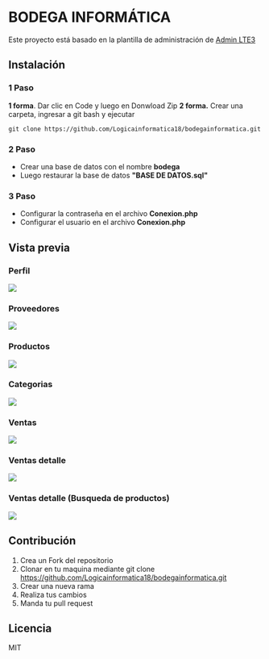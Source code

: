 #  BODEGA INFORMÁTICA 
Este proyecto está basado en la plantilla de administración de [Admin LTE3](https://adminlte.io/themes/v3/ "Admin LTE3")
## Instalación
### 1 Paso
**1 forma**. Dar clic en Code y luego en Donwload Zip
**2 forma.** Crear una carpeta, ingresar a git bash y ejecutar

    git clone https://github.com/Logicainformatica18/bodegainformatica.git
### 2 Paso
- Crear una base de datos con el nombre **bodega**
- Luego restaurar la base de datos **"BASE DE DATOS.sql"**

### 3 Paso
- Configurar la contraseña en el archivo **Conexion.php**
- Configurar el usuario en el archivo **Conexion.php**
## Vista previa
### Perfil
![](https://scontent.flim18-3.fna.fbcdn.net/v/t1.0-9/s960x960/106483882_1002441326853506_4045742127471107245_o.png?_nc_cat=110&_nc_sid=8024bb&_nc_eui2=AeGFLyQGyezd-Gmwn0WPXvykmBw5e8XNYhmYHDl7xc1iGSHclYkcW2ne3nmflkpqeCPO6E6myRBSFz8fx8stVfa8&_nc_ohc=G-Lk0P824ugAX8di3al&_nc_ht=scontent.flim18-3.fna&oh=d9d9da69ca3cc6430d27c2d73f5bd483&oe=5F28A6A7)
### Proveedores
![](https://scontent.flim18-2.fna.fbcdn.net/v/t1.0-9/s960x960/106789344_1002440103520295_5851423536987827173_o.png?_nc_cat=106&_nc_sid=8024bb&_nc_eui2=AeFAwOH390hrC8lVHrBq_n1cvQC2IZmx1H29ALYhmbHUffHtUUbWbD1koXOQpDjaZ-0iDIeNrdbWu5gprVmQy9NM&_nc_ohc=YIdfWsNj4dwAX9043WE&_nc_ht=scontent.flim18-2.fna&oh=e15e9b58842c23d02ddc25629c11584c&oe=5F259CD8)
### Productos
![](https://scontent.flim18-1.fna.fbcdn.net/v/t1.0-9/s960x960/106411588_1002440113520294_3482248661439869952_o.png?_nc_cat=103&_nc_sid=8024bb&_nc_eui2=AeFxLNik46cI7hgjki0_q2sDxq3Kbd2wdO3Grcpt3bB07UCm8g2K9qqKPWPd2ighS7vsLPM0LduWZa3QD_Zk_7Cn&_nc_ohc=khPoXXIVkIgAX_-zvpD&_nc_ht=scontent.flim18-1.fna&oh=49afe1b56b70cafb95abc95292b16305&oe=5F252DD7)
### Categorias
![](https://scontent.flim18-2.fna.fbcdn.net/v/t1.0-9/s960x960/106392954_1002440116853627_8293166020184688152_o.png?_nc_cat=109&_nc_sid=8024bb&_nc_eui2=AeHHmPgNoUKfGaL2bc0vqVoUaaWcdZ4qtyRppZx1niq3JMx_3dWoyVHNFKHchKtSf6JC9QrsoAmZUF1DhbEXcWQG&_nc_ohc=05YU2wxCAhYAX8RjuKA&_nc_ht=scontent.flim18-2.fna&oh=9d51e823e0f3370deae4bf819e11411d&oe=5F27AFC9)
### Ventas
![](https://scontent.flim18-1.fna.fbcdn.net/v/t1.0-9/s960x960/106996604_1002440163520289_4281574667174745493_o.png?_nc_cat=103&_nc_sid=8024bb&_nc_eui2=AeFMHlYQTivcLNgMfYQFac6Bb7ih94DYFYlvuKH3gNgViSdX4v3LC7E_OhrNBQoWdjyoK4WwEDW8AbDgZG1FcMYn&_nc_ohc=bqOyeHhoQ5YAX8hcHMY&_nc_ht=scontent.flim18-1.fna&oh=1117cf53807448152aed4ddc9ad3f448&oe=5F272401)
### Ventas detalle
![](https://scontent.flim18-1.fna.fbcdn.net/v/t1.0-9/s960x960/79283243_1002440170186955_1376542364772053251_o.png?_nc_cat=104&_nc_sid=8024bb&_nc_eui2=AeFAyrDHe-v45U7Rx8ATR-UmlxZ2myMt1gCXFnabIy3WAKiAbAhtskBiwCq03lw5yPmQ01mu3c-GWFldK-ALg_Ks&_nc_ohc=YZC6Kiwv7N0AX_o7lOX&_nc_ht=scontent.flim18-1.fna&oh=ced0600ce94323596eeefd565f9b3e06&oe=5F26BEBC)
### Ventas detalle (Busqueda de productos)
![](https://scontent.flim18-1.fna.fbcdn.net/v/t1.0-9/s960x960/106794608_1002440216853617_6501992212619599794_o.png?_nc_cat=102&_nc_sid=8024bb&_nc_eui2=AeESNYI4gSlb7VlNS0WgAIfbcm8HgUXZP7BybweBRdk_sKN7N481UgLFQRDYyDkvi8z56zAdjmfCXlKcBZ3QS8i4&_nc_ohc=6L4qd1WmNXUAX_2hWxl&_nc_ht=scontent.flim18-1.fna&oh=9924f890b5e6f19cd34335f875ebed9d&oe=5F268733	)
## Contribución
1. Crea un Fork del repositorio
2. Clonar en tu maquina mediante git clone https://github.com/Logicainformatica18/bodegainformatica.git
3. Crear una nueva rama
4. Realiza tus cambios
5. Manda tu pull request
## Licencia
MIT